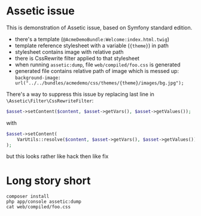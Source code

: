 Assetic issue
========================

This is demonstration of Assetic issue, based on Symfony standard edition.

+ there's a template (`@AcmeDemoBundle:Welcome:index.html.twig`)
+ template reference stylesheet with a variable (`{theme}`) in path
+ stylesheet contains image with relative path
+ there is CssRewrite filter applied to that stylesheet
+ when running `assetic:dump`, file `web/compiled/foo.css` is generated
+ generated file contains relative path of image which is messed up: `background-image: url("../../bundles/acmedemo/css/themes/{theme}/images/bg.jpg");`

There's a way to suppress this issue by replacing last line in `\Assetic\Filter\CssRewriteFilter`:

```PHP
$asset->setContent($content, $asset->getVars(), $asset->getValues());
```
with
```PHP
$asset->setContent(
	VarUtils::resolve($content, $asset->getVars(), $asset->getValues())
);
```
but this looks rather like hack then like fix


Long story short
========================
```
composer install
php app/console assetic:dump
cat web/compiled/foo.css
```
